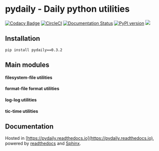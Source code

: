 **pydaily - Daily python utilities**
============
[![Codacy Badge](https://api.codacy.com/project/badge/Grade/8e2dbb9defe6410793beed44f22783d2)](https://app.codacy.com/app/PingjunChen/pydaily?utm_source=github.com&utm_medium=referral&utm_content=PingjunChen/pydaily&utm_campaign=Badge_Grade_Dashboard)
[![CircleCI](https://circleci.com/gh/PingjunChen/pydaily.svg?style=svg)](https://circleci.com/gh/PingjunChen/pydaily)
[![Documentation Status](https://readthedocs.org/projects/pydaily/badge/?version=latest)](https://pydaily.readthedocs.io/en/latest/?badge=latest)
[![PyPI version](https://badge.fury.io/py/pydaily.svg)](https://badge.fury.io/py/pydaily)
![](https://img.shields.io/github/stars/PingjunChen/pydaily.svg)

Installation
------------
```alpha
pip install pydaily==0.3.2
```

Main modules
------------
#### filesystem-file utilities
#### format-file format utilities
#### log-log utilities
#### tic-time utilities

Documentation
------------
Hosted in [https://pydaily.readthedocs.io](https://pydaily.readthedocs.io), powered by [readthedocs](https://readthedocs.org) and
[Sphinx](http://www.sphinx-doc.org).
